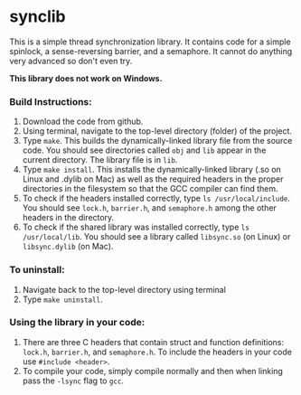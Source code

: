 # synclib
This is a simple thread synchronization library. It contains code for a simple spinlock, a sense-reversing barrier, and a semaphore. It cannot do anything very advanced so don't even try.


__This library does not work on Windows.__


### Build Instructions:

1. Download the code from github.
2. Using terminal, navigate to the top-level directory (folder) of the project.
3. Type `make`. This builds the dynamically-linked library file from the source code. You should see directories called `obj` and `lib` appear in the current directory. The library file is in `lib`.
4. Type `make install`. This installs the dynamically-linked library (.so on Linux and .dylib on Mac)
    as well as the required headers in the proper directories in the filesystem so that the GCC compiler
    can find them.
5. To check if the headers installed correctly, type `ls /usr/local/include`. You should see `lock.h`, `barrier.h`, and `semaphore.h` among the other headers in the directory.
6. To check if the shared library was installed correctly, type `ls /usr/local/lib`. You should see a library called `libsync.so` (on Linux) or `libsync.dylib` (on Mac).


### To uninstall:

1. Navigate back to the top-level directory using terminal
2. Type `make uninstall`.


### Using the library in your code:

1. There are three C headers that contain struct and function definitions: `lock.h`, `barrier.h`, and `semaphore.h`. To include the headers in your code use `#include <header>`.
2. To compile your code, simply compile normally and then when linking pass the `-lsync` flag to `gcc`. 
